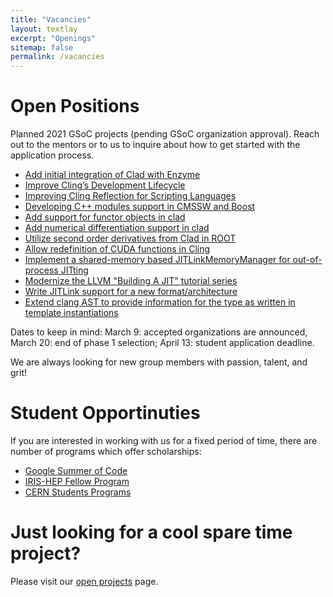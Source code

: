 ```yaml
---
title: "Vacancies"
layout: textlay
excerpt: "Openings"
sitemap: false
permalink: /vacancies
---
```


# Open Positions

Planned 2021 GSoC projects (pending GSoC organization approval). Reach out to the mentors or to us to inquire about how to get started with the
application process.
  * [Add initial integration of Clad with Enzyme](https://hepsoftwarefoundation.org/gsoc/2021/proposal_clad_enzyme.html)
  * [Improve Cling’s Development Lifecycle](https://hepsoftwarefoundation.org/gsoc/2021/proposal_cling_dev.html)
  * [Improving Cling Reflection for Scripting Languages](https://hepsoftwarefoundation.org/gsoc/2021/proposal_cling_cppyy.html)
  * [Developing C++ modules support in CMSSW and Boost](https://hepsoftwarefoundation.org/gsoc/2021/proposal_cmssw_modules.html)
  * [Add support for functor objects in clad](https://hepsoftwarefoundation.org/gsoc/2021/proposal_functor_clad.html)
  * [Add numerical differentiation support in clad](https://hepsoftwarefoundation.org/gsoc/2021/proposal_numdiff_clad.html)
  * [Utilize second order derivatives from Clad in ROOT](https://hepsoftwarefoundation.org/gsoc/2021/proposal_secondorder_clad.html)
  * [Allow redefinition of CUDA functions in Cling](https://hepsoftwarefoundation.org/gsoc/2021/proposal_cling_cuda.html)
  * [Implement a shared-memory based JITLinkMemoryManager for out-of-process JITting](https://llvm.org/OpenProjects.html#llvm_shared_jitlink)
  * [Modernize the LLVM "Building A JIT" tutorial series](https://llvm.org/OpenProjects.html#llvm_build_jit_tutorial)
  * [Write JITLink support for a new format/architecture](https://llvm.org/OpenProjects.html#llvm_jit_new_format)
  * [Extend clang AST to provide information for the type as written in template instantiations](https://llvm.org/OpenProjects.html#clang-template-instantiation-sugar)

Dates to keep in mind: March 9: accepted organizations are announced, March 20: end of
phase 1 selection; April 13: student application deadline.

We are always looking for new group members with passion, talent, and grit!

# Student Opportinuties

If you are interested in working with us for a fixed period of time, there are
number of programs which offer scholarships:

* [Google Summer of Code](https://summerofcode.withgoogle.com/how-it-works/)
* [IRIS-HEP Fellow Program](https://iris-hep.org/fellows.html)
* [CERN Students Programs](https://careers.cern/students)

# Just looking for a cool spare time project?

Please visit our [open projects](/open_projects) page.
